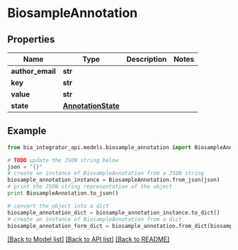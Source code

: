 # BiosampleAnnotation


## Properties
Name | Type | Description | Notes
------------ | ------------- | ------------- | -------------
**author_email** | **str** |  | 
**key** | **str** |  | 
**value** | **str** |  | 
**state** | [**AnnotationState**](AnnotationState.md) |  | 

## Example

```python
from bia_integrator_api.models.biosample_annotation import BiosampleAnnotation

# TODO update the JSON string below
json = "{}"
# create an instance of BiosampleAnnotation from a JSON string
biosample_annotation_instance = BiosampleAnnotation.from_json(json)
# print the JSON string representation of the object
print BiosampleAnnotation.to_json()

# convert the object into a dict
biosample_annotation_dict = biosample_annotation_instance.to_dict()
# create an instance of BiosampleAnnotation from a dict
biosample_annotation_form_dict = biosample_annotation.from_dict(biosample_annotation_dict)
```
[[Back to Model list]](../README.md#documentation-for-models) [[Back to API list]](../README.md#documentation-for-api-endpoints) [[Back to README]](../README.md)


